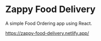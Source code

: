 # Zappy Food Delivery
 A simple Food Ordering app using React.

 https://zappy-food-delivery.netlify.app/
